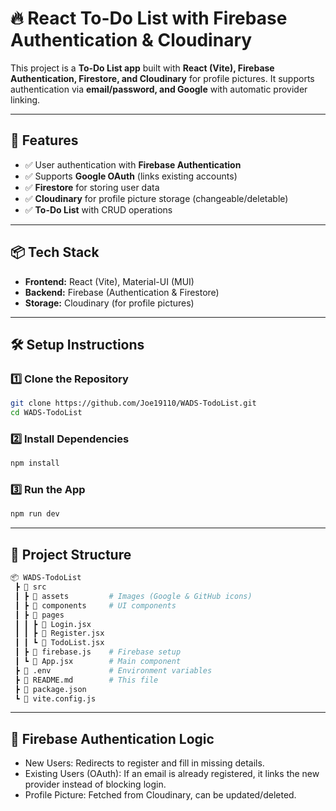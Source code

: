 # 🔥 React To-Do List with Firebase Authentication & Cloudinary

This project is a **To-Do List app** built with **React (Vite), Firebase Authentication, Firestore, and Cloudinary** for profile pictures. It supports authentication via **email/password, and Google** with automatic provider linking.

---

## 🚀 Features
- ✅ User authentication with **Firebase Authentication**
- ✅ Supports **Google OAuth** (links existing accounts)
- ✅ **Firestore** for storing user data
- ✅ **Cloudinary** for profile picture storage (changeable/deletable)
- ✅ **To-Do List** with CRUD operations

---

## 📦 Tech Stack
- **Frontend:** React (Vite), Material-UI (MUI)
- **Backend:** Firebase (Authentication & Firestore)
- **Storage:** Cloudinary (for profile pictures)

---

## 🛠️ Setup Instructions

### 1️⃣ Clone the Repository
```sh
git clone https://github.com/Joe19110/WADS-TodoList.git
cd WADS-TodoList
```

### 2️⃣ Install Dependencies
```sh
npm install
```

### 3️⃣ Run the App
```sh
npm run dev
```
---

## 📂 Project Structure
```sh
📦 WADS-TodoList
 ┣ 📂 src
 ┃ ┣ 📂 assets         # Images (Google & GitHub icons)
 ┃ ┣ 📂 components     # UI components
 ┃ ┣ 📂 pages
 ┃ ┃ ┣ 📄 Login.jsx
 ┃ ┃ ┣ 📄 Register.jsx
 ┃ ┃ ┗ 📄 TodoList.jsx
 ┃ ┣ 📄 firebase.js    # Firebase setup
 ┃ ┗ 📄 App.jsx        # Main component
 ┣ 📄 .env             # Environment variables
 ┣ 📄 README.md        # This file
 ┣ 📄 package.json
 ┗ 📄 vite.config.js
```

---

## 🔧 Firebase Authentication Logic
- New Users: Redirects to register and fill in missing details.
- Existing Users (OAuth): If an email is already registered, it links the new provider instead of blocking login.
- Profile Picture: Fetched from Cloudinary, can be updated/deleted.
